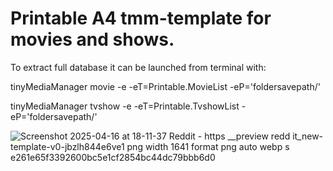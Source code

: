 # Printable A4 tmm-template for movies and shows.

To extract full database it can be launched from terminal with:

tinyMediaManager movie -e -eT=Printable.MovieList -eP='foldersavepath/'

tinyMediaManager tvshow -e -eT=Printable.TvshowList -eP='foldersavepath/'

![Screenshot 2025-04-16 at 18-11-37 Reddit - https __preview redd it_new-template-v0-jbzlh844e6ve1 png width 1641 format png auto webp s e261e65f3392600bc5e1cf2854bc44dc79bbb6d0](https://github.com/user-attachments/assets/955f6722-ef73-4a07-85a2-74ecc2885abd)
